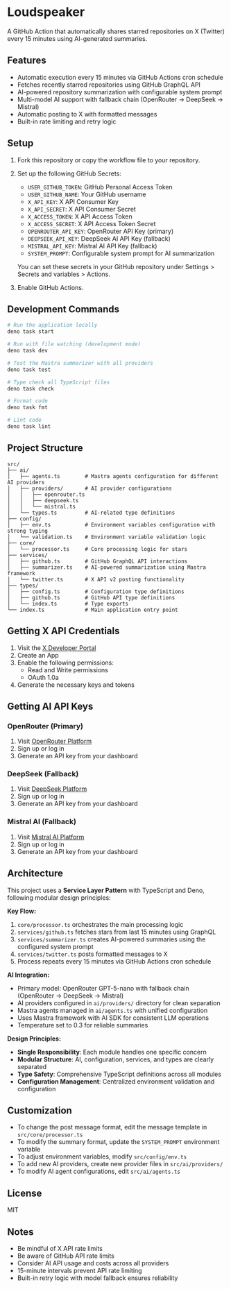 # Loudspeaker

A GitHub Action that automatically shares starred repositories on X (Twitter) every 15 minutes using AI-generated summaries.

## Features

- Automatic execution every 15 minutes via GitHub Actions cron schedule
- Fetches recently starred repositories using GitHub GraphQL API
- AI-powered repository summarization with configurable system prompt
- Multi-model AI support with fallback chain (OpenRouter → DeepSeek → Mistral)
- Automatic posting to X with formatted messages
- Built-in rate limiting and retry logic

## Setup

1. Fork this repository or copy the workflow file to your repository.

2. Set up the following GitHub Secrets:

   - `USER_GITHUB_TOKEN`: GitHub Personal Access Token
   - `USER_GITHUB_NAME`: Your GitHub username
   - `X_API_KEY`: X API Consumer Key
   - `X_API_SECRET`: X API Consumer Secret
   - `X_ACCESS_TOKEN`: X API Access Token
   - `X_ACCESS_SECRET`: X API Access Token Secret
   - `OPENROUTER_API_KEY`: OpenRouter API Key (primary)
   - `DEEPSEEK_API_KEY`: DeepSeek AI API Key (fallback)
   - `MISTRAL_API_KEY`: Mistral AI API Key (fallback)
   - `SYSTEM_PROMPT`: Configurable system prompt for AI summarization

   You can set these secrets in your GitHub repository under Settings > Secrets and variables > Actions.

3. Enable GitHub Actions.

## Development Commands

```bash
# Run the application locally
deno task start

# Run with file watching (development mode)
deno task dev

# Test the Mastra summarizer with all providers
deno task test

# Type check all TypeScript files
deno task check

# Format code
deno task fmt

# Lint code
deno task lint
```

## Project Structure

```
src/
├── ai/
│   ├── agents.ts        # Mastra agents configuration for different AI providers
│   ├── providers/       # AI provider configurations
│   │   ├── openrouter.ts
│   │   ├── deepseek.ts
│   │   └── mistral.ts
│   └── types.ts         # AI-related type definitions
├── config/
│   ├── env.ts           # Environment variables configuration with strong typing
│   └── validation.ts    # Environment variable validation logic
├── core/
│   └── processor.ts     # Core processing logic for stars
├── services/
│   ├── github.ts        # GitHub GraphQL API interactions
│   ├── summarizer.ts    # AI-powered summarization using Mastra framework
│   └── twitter.ts       # X API v2 posting functionality
├── types/
│   ├── config.ts        # Configuration type definitions
│   ├── github.ts        # GitHub API type definitions
│   └── index.ts         # Type exports
└── index.ts             # Main application entry point
```

## Getting X API Credentials

1. Visit the [X Developer Portal](https://developer.twitter.com/en/portal/dashboard)
2. Create an App
3. Enable the following permissions:
   - Read and Write permissions
   - OAuth 1.0a
4. Generate the necessary keys and tokens

## Getting AI API Keys

### OpenRouter (Primary)

1. Visit [OpenRouter Platform](https://openrouter.ai/)
2. Sign up or log in
3. Generate an API key from your dashboard

### DeepSeek (Fallback)

1. Visit [DeepSeek Platform](https://platform.deepseek.com/)
2. Sign up or log in
3. Generate an API key from your dashboard

### Mistral AI (Fallback)

1. Visit [Mistral AI Platform](https://console.mistral.ai/)
2. Sign up or log in
3. Generate an API key from your dashboard

## Architecture

This project uses a **Service Layer Pattern** with TypeScript and Deno, following modular design principles:

**Key Flow:**

1. `core/processor.ts` orchestrates the main processing logic
2. `services/github.ts` fetches stars from last 15 minutes using GraphQL
3. `services/summarizer.ts` creates AI-powered summaries using the configured system prompt
4. `services/twitter.ts` posts formatted messages to X
5. Process repeats every 15 minutes via GitHub Actions cron schedule

**AI Integration:**

- Primary model: OpenRouter GPT-5-nano with fallback chain (OpenRouter → DeepSeek → Mistral)
- AI providers configured in `ai/providers/` directory for clean separation
- Mastra agents managed in `ai/agents.ts` with unified configuration
- Uses Mastra framework with AI SDK for consistent LLM operations
- Temperature set to 0.3 for reliable summaries

**Design Principles:**

- **Single Responsibility**: Each module handles one specific concern
- **Modular Structure**: AI, configuration, services, and types are clearly separated
- **Type Safety**: Comprehensive TypeScript definitions across all modules
- **Configuration Management**: Centralized environment validation and configuration

## Customization

- To change the post message format, edit the message template in `src/core/processor.ts`
- To modify the summary format, update the `SYSTEM_PROMPT` environment variable
- To adjust environment variables, modify `src/config/env.ts`
- To add new AI providers, create new provider files in `src/ai/providers/`
- To modify AI agent configurations, edit `src/ai/agents.ts`

## License

MIT

## Notes

- Be mindful of X API rate limits
- Be aware of GitHub API rate limits
- Consider AI API usage and costs across all providers
- 15-minute intervals prevent API rate limiting
- Built-in retry logic with model fallback ensures reliability
